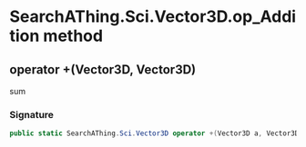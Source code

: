 # SearchAThing.Sci.Vector3D.op_Addition method
## operator +(Vector3D, Vector3D)
sum

### Signature
```csharp
public static SearchAThing.Sci.Vector3D operator +(Vector3D a, Vector3D b)
```

